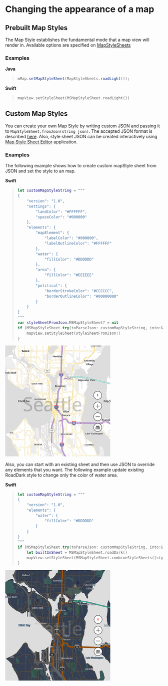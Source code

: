 # Changing the appearance of a map

## Prebuilt Map Styles

The Map Style establishes the fundamental mode that a map view will render in.  Available options are specified on [MapStyleSheets](../map-control-api/MapStyleSheets.md)

### Examples

**Java**

>```java
> mMap.setMapStyleSheet(MapStyleSheets.roadLight());
>``` 

**Swift**

>``` swift
> mapView.setStyleSheet(MSMapStyleSheet.roadLight())
>```  

## Custom Map Styles

You can create your own Map Style by writing custom JSON and passing it to `MapStyleSheet.fromJson(string json)`. The accepted JSON format is described [here](https://docs.microsoft.com/en-us/windows/uwp/maps-and-location/elements-of-map-style-sheet). Also, style sheet JSON can be created interactively using [Map Style Sheet Editor](https://www.microsoft.com/p/map-style-sheet-editor/9nbhtcjt72ft) application.

### Examples

The following example shows how to create custom mapStyle sheet from JSON and set the style to an map.  

**Swift**

> ``` swift
> let customMapStyleString = """
> {
>     "version": "1.0",
>     "settings": {
>         "landColor": "#FFFFFF",
>         "spaceColor": "#000000"
>     },
>     "elements": {
>         "mapElement": {
>             "labelColor": "#000000",
>             "labelOutlineColor": "#FFFFFF"
>         },
>         "water": {
>             "fillColor": "#DDDDDD"
>         },
>         "area": {
>             "fillColor": "#EEEEEE"
>         },
>         "political": {
>             "borderStrokeColor": "#CCCCCC",
>             "borderOutlineColor": "#00000000"
>         }
>     }
> }
> """
> var styleSheetFromJson:MSMapStyleSheet? = nil
> if (MSMapStyleSheet.try(toParseJson: customMapStyleString, into:&styleSheetFromJson)) {
>     mapView.setStyleSheet(styleSheetFromJson!)
> }
> ```

![Custom map style 1](media/Change_map_styles_custom01.png)

Also, you can start with an existing sheet and then use JSON to override any elements that you want. The following example update existing RoadDark style to change only the color of water area.  

**Swift**

> ``` swift
> let customMapStyleString = """
> {
>     "version": "1.0",
>     "elements": {
>         "water": {
>             "fillColor": "#DDDDDD"
>         }
>     }
> }
> """
> if (MSMapStyleSheet.try(toParseJson: customMapStyleString, into:&styleSheetFromJson)) {
>     let builtInSheet = MSMapStyleSheet.roadDark()
>     mapView.setStyleSheet(MSMapStyleSheet.combineStyleSheets([styleSheetFromJson, builtInSheet]))
> }
> ```

![Custom Map style 2](media/Change_map_styles_custom02.png)
